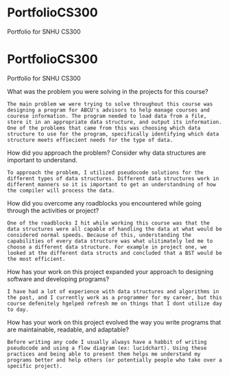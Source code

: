 # PortfolioCS300
Portfolio for SNHU CS300
# PortfolioCS300
Portfolio for SNHU CS300

What was the problem you were solving in the projects for this course?

    The main problem we were trying to solve throughout this course was designing a program for ABCU's advisors to help manage courses and courese information. The program needed to load data from a file, store it in an appropriate data structure, and output its information. One of the problems that came from this was choosing which data structure to use for the program, specifically identifying which data structure meets effiecient needs for the type of data.

How did you approach the problem? Consider why data structures are important to understand.

    To approach the problem, I utilized pseudocode solutions for the different types of data structures. Different data structures work in different manners so it is important to get an understandning of how the compiler will process the data. 

How did you overcome any roadblocks you encountered while going through the activities or project?

    One of the roadblocks I hit while working this course was that the data structures were all capable of handling the data at what would be considered normal speeds. Because of this, understanding the capabilities of every data structure was what ulitimately led me to choose a different data structure. For example in project one, we looked at the different data structs and concluded that a BST would be the most efficient.

How has your work on this project expanded your approach to designing software and developing programs?

    I have had a lot of experience with data structures and algorithms in the past, and I currently work as a programmer for my career, but this course defenitely hgelped refresh me on things that I dont utilize day to day. 

How has your work on this project evolved the way you write programs that are maintainable, readable, and adaptable?

    Before writing any code I usually always have a habbit of writing pseudocode and using a flow diagram (ex: lucidchart). Using these practices and being able to present them helps me understand my programs better and help others (or potentially people who take over a specific project).
